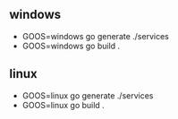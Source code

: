 ## windows
- GOOS=windows go generate ./services
- GOOS=windows go build .
## linux
- GOOS=linux go generate ./services
- GOOS=linux go build .